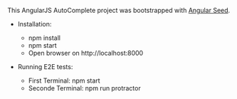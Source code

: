 This AngularJS AutoComplete project was bootstrapped with [Angular Seed](https://github.com/angular/angular-seed).

- Installation:
  - npm install
  - npm start
  - Open browser on http://localhost:8000
  
- Running E2E tests:
  - First Terminal: npm start 
  - Seconde Terminal: npm run protractor
